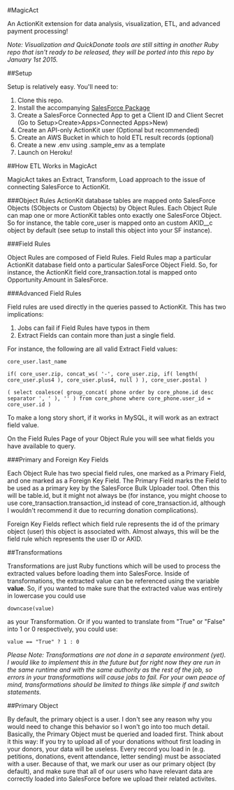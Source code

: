#MagicAct

An ActionKit extension for data analysis, visualization, ETL, and advanced payment processing!

*Note: Visualization and QuickDonate tools are still sitting in another Ruby repo that isn't ready to be released, they will be ported into this repo by January 1st 2015.*

##Setup

Setup is relatively easy. You'll need to:

1. Clone this repo.
2. Install the accompanying [SalesForce Package](https://login.salesforce.com/packaging/installPackage.apexp?p0=04to0000000Bv9L)
3. Create a SalesForce Connected App to get a Client ID and Client Secret (Go to Setup>Create>Apps>Connected Apps>New)
4. Create an API-only ActionKit user (Optional but recommended)
5. Create an AWS Bucket in which to hold ETL result records (optional)
6. Create a new .env using .sample_env as a template 
7. Launch on Heroku!

##How ETL Works in MagicAct

MagicAct takes an Extract, Transform, Load approach to the issue of connecting SalesForce to ActionKit.

###Object Rules
 ActionKit database tables are mapped onto SalesForce Objects (SObjects or Custom Objects) by Object Rules. Each Object Rule can map one or more ActionKit tables onto exactly one SalesForce Object. So for instance, the table core_user is mapped onto an custom AKID__c object by default (see setup to install this object into your SF instance).

###Field Rules
 
  Object Rules are composed of Field Rules. Field Rules map a particular ActionKit database field onto a particular SalesForce Object Field. So, for instance, the ActionKit field core_transaction.total is mapped onto Opportunity.Amount in SalesForce.
  
###Advanced Field Rules

  Field rules are used directly in the queries passed to ActionKit. This has two implications:

1. Jobs can fail if Field Rules have typos in them
2. Extract Fields can contain more than just a single field.

For instance, the following are all valid Extract Field values:

`core_user.last_name`
    
`if( core_user.zip, concat_ws( '-', core_user.zip, if( length( core_user.plus4 ), core_user.plus4, null ) ), core_user.postal )`
    
`( select coalesce( group_concat( phone order by core_phone.id desc separator ', ' ), '' ) from core_phone where core_phone.user_id = core_user.id )`

To make a long story short, if it works in MySQL, it will work as an extract field value.

On the Field Rules Page of your Object Rule you will see what fields you have available to query.

###Primary and Foreign Key Fields

  Each Object Rule has two special field rules, one marked as a Primary Field, and one marked as a Foreign Key Field. The Primary Field marks the Field to be used as a primary key by the SalesForce Bulk Uploader tool. Often this will be table.id, but it might not always be (for instance, you might choose to use core_transaction.transaction_id instead of core_transaction.id, although I wouldn't recommend it due to recurring donation complications).

 Foreign Key Fields reflect which field rule represents the id of the primary object (user) this object is associated with. Almost always, this will be the field rule which represents the user ID or AKID.

##Transformations

  Transformations are just Ruby functions which will be used to process the extracted values before loading them into SalesForce. Inside of transformations, the extracted value can be referenced using the variable **value**. So, if you wanted to make sure that the extracted value was entirely in lowercase you could use
  
    downcase(value) 
  
  as your Transformation. Or if you wanted to translate from "True" or "False" into 1 or 0 respectively, you could use:
  
    value == "True" ? 1 : 0
  
  
  *Please Note: Transformations are not done in a separate environment (yet). I would like to implement this in the future but for right now they are run in the same runtime and with the same authority as the rest of the job, so errors in your transformations will cause jobs to fail. For your own peace of mind, transformations should be limited to things like simple if and switch statements.*
 
 
##Primary Object

  By default, the primary object is a user. I don't see any reason why you would need to change this behavior so I won't go into too much detail. Basically, the Primary Object must be queried and loaded first. Think about it this way: If you try to upload all of your donations without first loading in your donors, your data will be useless. Every record you load in (e.g. petitions, donations, event attendance, letter sending) must be associated with a user. Because of that, we mark our user as our primary object (by default), and make sure that all of our users who have relevant data are correctly loaded into SalesForce before we upload their related activites.
